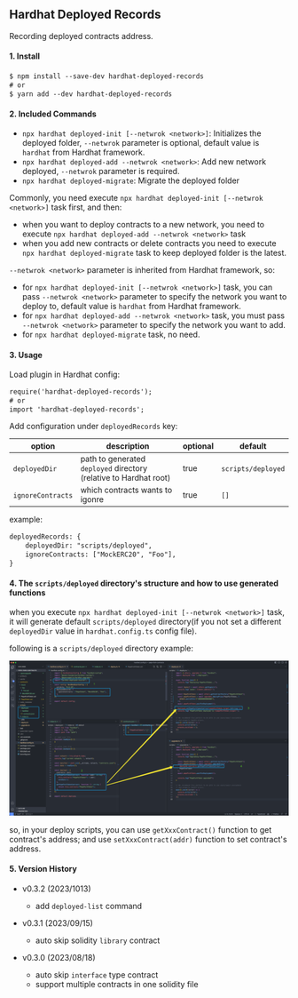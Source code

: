 ## Hardhat Deployed Records

Recording deployed contracts address.

#### 1. Install

```
$ npm install --save-dev hardhat-deployed-records
# or
$ yarn add --dev hardhat-deployed-records
```

#### 2. Included Commands

- `npx hardhat deployed-init [--netwrok <network>]`: Initializes the deployed folder, `--netwrok` parameter is optional, default value is `hardhat` from Hardhat framework.
- `npx hardhat deployed-add --netwrok <network>`: Add new network deployed, `--netwrok` parameter is required.
- `npx hardhat deployed-migrate`: Migrate the deployed folder

Commonly, you need execute `npx hardhat deployed-init [--netwrok <network>]` task first, and then:
- when you want to deploy contracts to a new network, you need to execute `npx hardhat deployed-add --netwrok <network>` task
- when you add new contracts or delete contracts you need to execute `npx hardhat deployed-migrate` task to keep deployed folder is the latest.

`--netwrok <network>` parameter is inherited from Hardhat framework, so:
* for `npx hardhat deployed-init [--netwrok <network>]` task, you can pass `--netwrok <network>` parameter to specify the network you want to deploy to, default value is `hardhat` from Hardhat framework.
* for `npx hardhat deployed-add --netwrok <network>` task, you must pass `--netwrok <network>` parameter to specify the network you want to add.
* for `npx hardhat deployed-migrate` task, no need.

#### 3. Usage

Load plugin in Hardhat config:

```
require('hardhat-deployed-records');
# or
import 'hardhat-deployed-records';
```

Add configuration under `deployedRecords` key:

| option            | description                                                       | optional | default            |
|-------------------|-------------------------------------------------------------------|----------|--------------------|
| `deployedDir`     | path to generated `deployed` directory (relative to Hardhat root) | true     | `scripts/deployed` |
| `ignoreContracts` | which contracts wants to igonre                                   | true     | `[]`               |

example:

```
deployedRecords: {
    deployedDir: "scripts/deployed",
    ignoreContracts: ["MockERC20", "Foo"],
}
```

#### 4. The `scripts/deployed` directory's structure and how to use generated functions

when you execute `npx hardhat deployed-init [--netwrok <network>]` task, it will generate default `scripts/deployed` directory(if you not set a different `deployedDir` value in `hardhat.config.ts` config file).

following is a `scripts/deployed` directory example:

![](demo.png)

so, in your deploy scripts, you can use `getXxxContract()` function to get contract's address; and use `setXxxContract(addr)` function to set contract's address.

#### 5. Version History

- v0.3.2 (2023/1013)
  - add `deployed-list` command

- v0.3.1 (2023/09/15)
  - auto skip solidity `library` contract

- v0.3.0 (2023/08/18)
    - auto skip `interface` type contract
    - support multiple contracts in one solidity file
